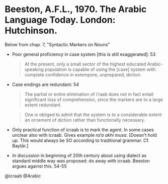# Beeston, A.F.L., 1970. The Arabic Language Today. London: Hutchinson.

Below from chap. 7, "Syntactic Markers on Nouns"

- Poor general proficiency in case system [this is still exaggerated]: 53

  > At the present, only a small sector of the highest educated Arabic-speaking population is capable of using the [case] system with complete confidence in extempore, unprepared, diction.

- Case endings are redundant: 54

  > The partial or entire elimination of i’raab does not in fact entail significant loss of comprehension, since the markers are to a large extent redundant.

  > One is obliged to admit that the system is to a considerable extent an ornament of diction rather than functionally necessary.

- Only practical function of icraab is to mark the agent. In some cases unclear also with icraab. Gives example  *ra’a akhi musa*. [Doesn't hold up. This would always be SO according to traditional grammar. Cf. Bayṭār.]

- In discussion in beginning of 20th century about using dialect as standard middle way was proposed: do away with icraab. Beeston argues against this. 54-55

@icraab
@Arabic
